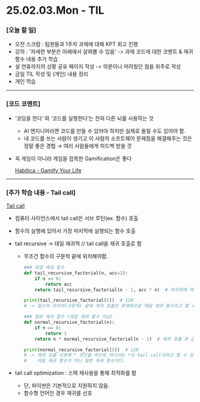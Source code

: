 # 25.02.03.Mon - TIL

### [오늘 할 일]

- 오전 스크럼 : 팀원들과 1주차 과제에 대해 KPT 회고 진행
- 강의 : '자세한 부분은 아래에서 살펴볼 수 있음'
      -> 과제 코드에 대한 코멘트 & 재귀 함수 내용 추가 학습 
- 설 연휴까지의 상황 공유 페이지 작성
      -> 의문이나 어려웠던 점을 위주로 작성
- 금일 TIL 작성 및 (개인) 내용 정리
- 개인 학습

---

### [코드 코멘트]

- ‘코딩을 한다’ 와 ‘코드를 실행한다’는 전혀 다른 뇌를 사용하는 것
    - AI 엔지니어라면 코드를 만들 수 있어야 하지만 실제로 돌릴 수도 있어야 함.
    - 내 코드를 쓰는 사람이 생기고 이 사람의 소프트웨어 문제점을 해결해주는 것은 정말 좋은 경험 → 여러 사람들에게 피드백 받을 것
- 꼭 게임이 아니라 게임을 접목한 Gamification은 좋다
    
    [Habitica - Gamify Your Life](https://habitica.com/static/home)
    
---

### [추가 학습 내용 - Tail call]

[Tail call](https://en.wikipedia.org/wiki/Tail_call)

- 컴퓨터 사이언스에서 tail call은 서브 루틴(ex. 함수) 호출
- 함수의 실행에 있어서 가장 마지막에 실행되는 함수 호출
- tail recursive → 테일 재귀적 // tail call을 재귀 호출로 함
    - 무조건 함수의 구문적 끝에 위치해야함.
        
        ```python
        ### 테일 재귀 함수
        def tail_recursive_factorial(n, acc=1):
            if n == 0:
                return acc
            return tail_recursive_factorial(n - 1, acc * n)  # 마지막에 재귀 호출만 있음
        
        print(tail_recursive_factorial(5))  # 120
        # -> 함수의 마지막(구문적) 끝에 재귀 호출만 존재하므로 테일 재귀 함수라고 할 수 있음.
        
        ### 일반 재귀 함수 (테일 재귀 함수 아님)
        def normal_recursive_factorial(n):
            if n == 0:
                return 1
            return n * normal_recursive_factorial(n - 1)  # 재귀 호출 후 곱셈 연산이 남음
        
        print(normal_recursive_factorial(5))  # 120
        # -> 재귀 호출 이후에 * 연산을 하므로 여기서는 *이 tail call이라고 할 수 있으며,
        #    테일 재귀 함수가 아닌 일반 재귀 함수이다. 
        ```
        
- tail call optimization : 스택 재사용을 통해 최적화를 함
    - 단, 파이썬은 기본적으로 지원하지 않음.
    - 함수형 언어인 경우 재귀를 선호
